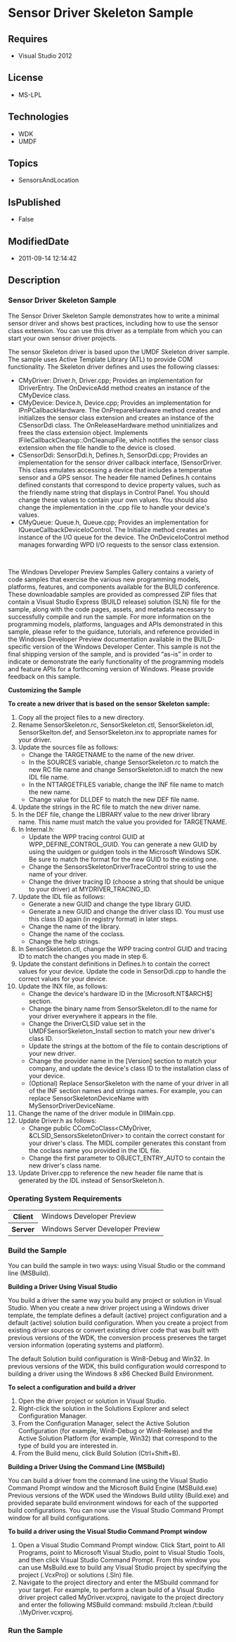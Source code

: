 # Sensor Driver Skeleton Sample
## Requires
* Visual Studio 2012
## License
* MS-LPL
## Technologies
* WDK
* UMDF
## Topics
* SensorsAndLocation
## IsPublished
* False
## ModifiedDate
* 2011-09-14 12:14:42
## Description

<h3>Sensor Driver Skeleton Sample</h3>
<p>The Sensor Driver Skeleton Sample demonstrates how to write a minimal sensor driver and shows best practices, including how to use the sensor class extension. You can use this driver as a template from which you can start your own sensor driver projects.</p>
<p>The sensor Skeleton driver is based upon the UMDF Skeleton driver sample. The sample uses Active Template Library (ATL) to provide COM functionality. The Skeleton driver defines and uses the following classes:</p>
<ul>
<li>CMyDriver: Driver.h, Driver.cpp; Provides an implementation for IDriverEntry. The OnDeviceAdd method creates an instance of the CMyDevice class.
</li><li>CMyDevice: Device.h, Device.cpp; Provides an implementation for IPnPCallbackHardware. The OnPrepareHardware method creates and initializes the sensor class extension and creates an instance of the CSensorDdi class. The OnReleaseHardware method uninitializes
 and frees the class extension object. Implements IFileCallbackCleanup::OnCleanupFile, which notifies the sensor class extension when the file handle to the device is closed.
</li><li>CSensorDdi: SensorDdi.h, Defines.h, SensorDdi.cpp; Provides an implementation for the sensor driver callback interface, ISensorDriver. This class emulates accessing a device that includes a temperatue sensor and a GPS sensor. The header file named Defines.h
 contains defined constants that correspond to device property values, such as the friendly name string that displays in Control Panel. You should change these values to contain your own values. You should also change the implementation in the .cpp file to
 handle your device's values. </li><li>CMyQueue: Queue.h, Queue.cpp; Provides an implementation for IQueueCallbackDeviceIoControl. The Initialize method creates an instance of the I/O queue for the device. The OnDeviceIoControl method manages forwarding WPD I/O requests to the sensor class extension.
</li></ul>
<p>&nbsp;</p>
<p>The Windows Developer Preview Samples Gallery contains a variety of code samples that exercise the various new programming models, platforms, features, and components available for the BUILD conference. These downloadable samples are provided as compressed
 ZIP files that contain a Visual Studio Express (BUILD release) solution (SLN) file for the sample, along with the code pages, assets, and metadata necessary to successfully compile and run the sample. For more information on the programming models, platforms,
 languages and APIs demonstrated in this sample, please refer to the guidance, tutorials, and reference provided in the Windows Developer Preview documentation available in the BUILD-specific version of the Windows Developer Center. This sample is not the final
 shipping version of the sample, and is provided &ldquo;as-is&rdquo; in order to indicate or demonstrate the early functionality of the programming models and feature APIs for a forthcoming version of Windows. Please provide feedback on this sample.</p>
<p><strong>Customizing the Sample</strong></p>
<p class="proch"><strong>To create a new driver that is based on the sensor Skeleton sample:</strong></p>
<ol>
<li>Copy all the project files to a new directory. </li><li>Rename SensorSkeleton.rc, SensorSkeleton.ctl, SensorSkeleton.idl, SensorSkelton.def, and SensorSkeleton.inx to appropriate names for your driver.
</li><li>Update the sources file as follows:
<ul>
<li>Change the TARGETNAME to the name of the new driver. </li><li>In the SOURCES variable, change SensorSkeleton.rc to match the new RC file name and change SensorSkeleton.idl to match the new IDL file name.
</li><li>In the NTTARGETFILES variable, change the INF file name to match the new name.
</li><li>Change value for DLLDEF to match the new DEF file name. </li></ul>
</li><li>Update the strings in the RC file to match the new driver name. </li><li>In the DEF file, change the LIBRARY value to the new driver library name. This name must match the value you provided for TARGETNAME.
</li><li>In Internal.h:
<ul>
<li>Update the WPP tracing control GUID at WPP_DEFINE_CONTROL_GUID. You can generate a new GUID by using the uuidgen or guidgen tools in the Microsoft Windows SDK. Be sure to match the format for the new GUID to the existing one.
</li><li>Change the SensorsSkeletonDriverTraceControl string to use the name of your driver.
</li><li>Change the driver tracing ID (choose a string that should be unique to your driver) at MYDRIVER_TRACING_ID.
</li></ul>
</li><li>Update the IDL file as follows:
<ul>
<li>Generate a new GUID and change the type library GUID. </li><li>Generate a new GUID and change the driver class ID. You must use this class ID again (in registry format) in later steps.
</li><li>Change the name of the library. </li><li>Change the name of the coclass. </li><li>Change the help strings. </li></ul>
</li><li>In SensorSkeleton.ctl, change the WPP tracing control GUID and tracing ID to match the changes you made in step 6.
</li><li>Update the constant definitions in Defines.h to contain the correct values for your device. Update the code in SensorDdi.cpp to handle the correct values for your device.
</li><li>Update the INX file, as follows:
<ul>
<li>Change the device's hardware ID in the [Microsoft.NT$ARCH$] section. </li><li>Change the binary name from SensorSkeleton.dll to the name for your driver everywhere it appears in the file.
</li><li>Change the DriverCLSID value set in the UMDFSensorSkeleton_Install section to match your new driver's class ID.
</li><li>Update the strings at the bottom of the file to contain descriptions of your new driver.
</li><li>Change the provider name in the [Version] section to match your company, and update the device's class ID to the installation class of your device.
</li><li>(Optional) Replace SensorSkeleton with the name of your driver in all of the INF section names and strings names. For example, you can replace SensorSkeletonDeviceName with MySensorDriverDeviceName.
</li></ul>
</li><li>Change the name of the driver module in DllMain.cpp. </li><li>Update Driver.h as follows:
<ul>
<li>Change public CComCoClass&lt;CMyDriver, &amp;CLSID_SensorsSkeletonDriver&gt; to contain the correct constant for your driver's class. The MIDL compiler generates this constant from the coclass name you provided in the IDL file.
</li><li>Change the first parameter to OBJECT_ENTRY_AUTO to contain the new driver's class name.
</li></ul>
</li><li>Update Driver.cpp to reference the new header file name that is generated by the IDL instead of SensorSkeleton.h.
</li></ol>
<h3>Operating System Requirements</h3>
<table>
<tbody>
<tr>
<th>Client</th>
<td><dt>Windows Developer Preview </dt></td>
</tr>
<tr>
<th>Server</th>
<td><dt>Windows Server Developer Preview </dt></td>
</tr>
</tbody>
</table>
<h3>Build the Sample</h3>
<p>You can build the sample in two ways: using Visual Studio or the command line (MSBuild).</p>
<p><strong>Building a Driver Using Visual Studio</strong></p>
<p>You build a driver the same way you build any project or solution in Visual Studio. When you create a new driver project using a Windows driver template, the template defines a default (active) project configuration and a default (active) solution build
 configuration. When you create a project from existing driver sources or convert existing driver code that was built with previous versions of the WDK, the conversion process preserves the target version information (operating systems and platform).</p>
<p>The default Solution build configuration is Win8-Debug and Win32. In previous versions of the WDK, this build configuration would correspond to building a driver using the Windows 8 x86 Checked Build Environment.</p>
<p class="proch"><strong>To select a configuration and build a driver</strong></p>
<ol>
<li>Open the driver project or solution in Visual Studio. </li><li>Right-click the solution in the Solutions Explorer and select Configuration Manager.
</li><li>From the Configuration Manager, select the Active Solution Configuration (for example, Win8-Debug or Win8-Release) and the Active Solution Platform (for example, Win32) that correspond to the type of build you are interested in.
</li><li>From the Build menu, click Build Solution (Ctrl&#43;Shift&#43;B). </li></ol>
<p><strong>Building a Driver Using the Command Line (MSBuild)</strong></p>
<p>You can build a driver from the command line using the Visual Studio Command Prompt window and the Microsoft Build Engine (MSBuild.exe) Previous versions of the WDK used the Windows Build utility (Build.exe) and provided separate build environment windows
 for each of the supported build configurations. You can now use the Visual Studio Command Prompt window for all build configurations.</p>
<p class="proch"><strong>To build a driver using the Visual Studio Command Prompt window</strong></p>
<ol>
<li>Open a Visual Studio Command Prompt window. Click Start, point to All Programs, point to Microsoft Visual Studio, point to Visual Studio Tools, and then click Visual Studio Command Prompt. From this window you can use MsBuild.exe to build any Visual Studio
 project by specifying the project (.VcxProj) or solutions (.Sln) file. </li><li>Navigate to the project directory and enter the MSbuild command for your target. For example, to perform a clean build of a Visual Studio driver project called MyDriver.vcxproj, navigate to the project directory and enter the following MSBuild command:
 msbuild /t:clean /t:build .\MyDriver.vcxproj. </li></ol>
<h3>Run the Sample</h3>
